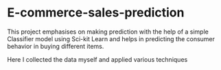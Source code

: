 # E-commerce-sales-prediction

This project emphasises on
making prediction with the help of a simple Classifier model using Sci-kit Learn and
helps in predicting the consumer behavior in buying different items.

Here I collected the data myself and applied various techniques 
